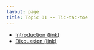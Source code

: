 ```yaml
---
layout: page
title: Topic 01 -- Tic-tac-toe
---
```


* [Introduction (link)](/math180fall2021/modules/tic-tac-toe/introduction)
* [Discussion (link)](/math180fall2021/modules/tic-tac-toe/discussion)


